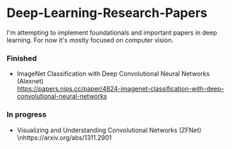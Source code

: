 # Deep-Learning-Research-Papers
I'm attempting to implement foundationals and important papers in deep learning. For now it's mostly focused on computer vision.

### Finished

- ImageNet Classification with Deep Convolutional Neural Networks (Alexnet)  
  https://papers.nips.cc/paper/4824-imagenet-classification-with-deep-convolutional-neural-networks

### In progress

- Visualizing and Understanding Convolutional Networks (ZFNet)  \nhttps://arxiv.org/abs/1311.2901
